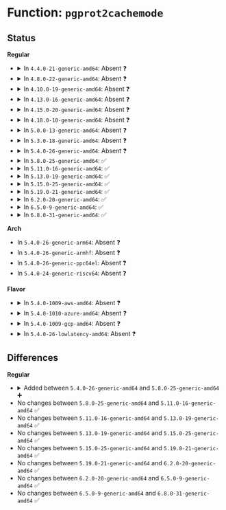 # Function: <code>pgprot2cachemode</code>

## Status
<b>Regular</b>
<ul>
<li>
<details>
<summary>In <code>4.4.0-21-generic-amd64</code>: Absent ❓</summary>

```json
{
  "name": "pgprot2cachemode",
  "collision_type": "Static Duplication",
  "inline_type": "Full",
  "funcs": [
    {
      "addr": 18446744071579286921,
      "name": "pgprot2cachemode",
      "external": false,
      "loc": "arch/x86/include/asm/pgtable_types.h:355",
      "file": "arch/x86/mm/ioremap.c",
      "inline": "declared, inlined",
      "caller_inline": [
        "arch/x86/mm/ioremap.c:ioremap_prot"
      ],
      "caller_func": []
    },
    {
      "addr": 18446744071579296580,
      "name": "pgprot2cachemode",
      "external": false,
      "loc": "arch/x86/include/asm/pgtable_types.h:355",
      "file": "arch/x86/mm/pageattr.c",
      "inline": "declared, inlined",
      "caller_inline": [
        "arch/x86/mm/pageattr.c:change_page_attr_set_clr"
      ],
      "caller_func": []
    },
    {
      "addr": 18446744071579305633,
      "name": "pgprot2cachemode",
      "external": false,
      "loc": "arch/x86/include/asm/pgtable_types.h:355",
      "file": "arch/x86/mm/pat.c",
      "inline": "declared, inlined",
      "caller_inline": [
        "arch/x86/mm/pat.c:reserve_pfn_range"
      ],
      "caller_func": []
    }
  ],
  "symbols": []
}
```
</details>
</li>
<li>
<details>
<summary>In <code>4.8.0-22-generic-amd64</code>: Absent ❓</summary>

```json
{
  "name": "pgprot2cachemode",
  "collision_type": "Static Duplication",
  "inline_type": "Full",
  "funcs": [
    {
      "addr": 18446744071579286582,
      "name": "pgprot2cachemode",
      "external": false,
      "loc": "arch/x86/include/asm/pgtable_types.h:393",
      "file": "arch/x86/mm/ioremap.c",
      "inline": "declared, inlined",
      "caller_inline": [
        "arch/x86/mm/ioremap.c:ioremap_prot"
      ],
      "caller_func": []
    },
    {
      "addr": 18446744071579296010,
      "name": "pgprot2cachemode",
      "external": false,
      "loc": "arch/x86/include/asm/pgtable_types.h:393",
      "file": "arch/x86/mm/pageattr.c",
      "inline": "declared, inlined",
      "caller_inline": [
        "arch/x86/mm/pageattr.c:change_page_attr_set_clr"
      ],
      "caller_func": []
    },
    {
      "addr": 18446744071579305009,
      "name": "pgprot2cachemode",
      "external": false,
      "loc": "arch/x86/include/asm/pgtable_types.h:393",
      "file": "arch/x86/mm/pat.c",
      "inline": "declared, inlined",
      "caller_inline": [
        "arch/x86/mm/pat.c:reserve_pfn_range"
      ],
      "caller_func": []
    }
  ],
  "symbols": []
}
```
</details>
</li>
<li>
<details>
<summary>In <code>4.10.0-19-generic-amd64</code>: Absent ❓</summary>

```json
{
  "name": "pgprot2cachemode",
  "collision_type": "Static Duplication",
  "inline_type": "Full",
  "funcs": [
    {
      "addr": 18446744071579301974,
      "name": "pgprot2cachemode",
      "external": false,
      "loc": "arch/x86/include/asm/pgtable_types.h:393",
      "file": "arch/x86/mm/ioremap.c",
      "inline": "declared, inlined",
      "caller_inline": [
        "arch/x86/mm/ioremap.c:ioremap_prot"
      ],
      "caller_func": []
    },
    {
      "addr": 18446744071579311482,
      "name": "pgprot2cachemode",
      "external": false,
      "loc": "arch/x86/include/asm/pgtable_types.h:393",
      "file": "arch/x86/mm/pageattr.c",
      "inline": "declared, inlined",
      "caller_inline": [
        "arch/x86/mm/pageattr.c:change_page_attr_set_clr"
      ],
      "caller_func": []
    },
    {
      "addr": 18446744071579320513,
      "name": "pgprot2cachemode",
      "external": false,
      "loc": "arch/x86/include/asm/pgtable_types.h:393",
      "file": "arch/x86/mm/pat.c",
      "inline": "declared, inlined",
      "caller_inline": [
        "arch/x86/mm/pat.c:reserve_pfn_range"
      ],
      "caller_func": []
    }
  ],
  "symbols": []
}
```
</details>
</li>
<li>
<details>
<summary>In <code>4.13.0-16-generic-amd64</code>: Absent ❓</summary>

```json
{
  "name": "pgprot2cachemode",
  "collision_type": "Static Duplication",
  "inline_type": "Full",
  "funcs": [
    {
      "addr": 18446744071579299721,
      "name": "pgprot2cachemode",
      "external": false,
      "loc": "arch/x86/include/asm/pgtable_types.h:430",
      "file": "arch/x86/mm/ioremap.c",
      "inline": "declared, inlined",
      "caller_inline": [
        "arch/x86/mm/ioremap.c:ioremap_prot"
      ],
      "caller_func": []
    },
    {
      "addr": 18446744071579309126,
      "name": "pgprot2cachemode",
      "external": false,
      "loc": "arch/x86/include/asm/pgtable_types.h:430",
      "file": "arch/x86/mm/pageattr.c",
      "inline": "declared, inlined",
      "caller_inline": [
        "arch/x86/mm/pageattr.c:change_page_attr_set_clr"
      ],
      "caller_func": []
    },
    {
      "addr": 18446744071579317825,
      "name": "pgprot2cachemode",
      "external": false,
      "loc": "arch/x86/include/asm/pgtable_types.h:430",
      "file": "arch/x86/mm/pat.c",
      "inline": "declared, inlined",
      "caller_inline": [
        "arch/x86/mm/pat.c:reserve_pfn_range"
      ],
      "caller_func": []
    }
  ],
  "symbols": []
}
```
</details>
</li>
<li>
<details>
<summary>In <code>4.15.0-20-generic-amd64</code>: Absent ❓</summary>

```json
{
  "name": "pgprot2cachemode",
  "collision_type": "Static Duplication",
  "inline_type": "Full",
  "funcs": [
    {
      "addr": 18446744071579320441,
      "name": "pgprot2cachemode",
      "external": false,
      "loc": "arch/x86/include/asm/pgtable_types.h:455",
      "file": "arch/x86/mm/ioremap.c",
      "inline": "declared, inlined",
      "caller_inline": [
        "arch/x86/mm/ioremap.c:ioremap_prot"
      ],
      "caller_func": []
    },
    {
      "addr": 18446744071579331523,
      "name": "pgprot2cachemode",
      "external": false,
      "loc": "arch/x86/include/asm/pgtable_types.h:455",
      "file": "arch/x86/mm/pageattr.c",
      "inline": "declared, inlined",
      "caller_inline": [
        "arch/x86/mm/pageattr.c:change_page_attr_set_clr"
      ],
      "caller_func": []
    },
    {
      "addr": 18446744071579340801,
      "name": "pgprot2cachemode",
      "external": false,
      "loc": "arch/x86/include/asm/pgtable_types.h:455",
      "file": "arch/x86/mm/pat.c",
      "inline": "declared, inlined",
      "caller_inline": [
        "arch/x86/mm/pat.c:reserve_pfn_range"
      ],
      "caller_func": []
    }
  ],
  "symbols": []
}
```
</details>
</li>
<li>
<details>
<summary>In <code>4.18.0-10-generic-amd64</code>: Absent ❓</summary>

```json
{
  "name": "pgprot2cachemode",
  "collision_type": "Static Duplication",
  "inline_type": "Full",
  "funcs": [
    {
      "addr": 18446744071579331216,
      "name": "pgprot2cachemode",
      "external": false,
      "loc": "arch/x86/include/asm/pgtable_types.h:454",
      "file": "arch/x86/mm/ioremap.c",
      "inline": "declared, inlined",
      "caller_inline": [
        "arch/x86/mm/ioremap.c:ioremap_prot"
      ],
      "caller_func": []
    },
    {
      "addr": 18446744071579342536,
      "name": "pgprot2cachemode",
      "external": false,
      "loc": "arch/x86/include/asm/pgtable_types.h:454",
      "file": "arch/x86/mm/pageattr.c",
      "inline": "declared, inlined",
      "caller_inline": [
        "arch/x86/mm/pageattr.c:change_page_attr_set_clr"
      ],
      "caller_func": []
    },
    {
      "addr": 18446744071579351505,
      "name": "pgprot2cachemode",
      "external": false,
      "loc": "arch/x86/include/asm/pgtable_types.h:454",
      "file": "arch/x86/mm/pat.c",
      "inline": "declared, inlined",
      "caller_inline": [
        "arch/x86/mm/pat.c:reserve_pfn_range"
      ],
      "caller_func": []
    }
  ],
  "symbols": []
}
```
</details>
</li>
<li>
<details>
<summary>In <code>5.0.0-13-generic-amd64</code>: Absent ❓</summary>

```json
{
  "name": "pgprot2cachemode",
  "collision_type": "Static Duplication",
  "inline_type": "Full",
  "funcs": [
    {
      "addr": 18446744071579357472,
      "name": "pgprot2cachemode",
      "external": false,
      "loc": "arch/x86/include/asm/pgtable_types.h:478",
      "file": "arch/x86/mm/ioremap.c",
      "inline": "declared, inlined",
      "caller_inline": [
        "arch/x86/mm/ioremap.c:ioremap_prot"
      ],
      "caller_func": []
    },
    {
      "addr": 18446744071579369501,
      "name": "pgprot2cachemode",
      "external": false,
      "loc": "arch/x86/include/asm/pgtable_types.h:478",
      "file": "arch/x86/mm/pageattr.c",
      "inline": "declared, inlined",
      "caller_inline": [
        "arch/x86/mm/pageattr.c:change_page_attr_set_clr"
      ],
      "caller_func": []
    },
    {
      "addr": 18446744071579378497,
      "name": "pgprot2cachemode",
      "external": false,
      "loc": "arch/x86/include/asm/pgtable_types.h:478",
      "file": "arch/x86/mm/pat.c",
      "inline": "declared, inlined",
      "caller_inline": [
        "arch/x86/mm/pat.c:reserve_pfn_range"
      ],
      "caller_func": []
    }
  ],
  "symbols": []
}
```
</details>
</li>
<li>
<details>
<summary>In <code>5.3.0-18-generic-amd64</code>: Absent ❓</summary>

```json
{
  "name": "pgprot2cachemode",
  "collision_type": "Static Duplication",
  "inline_type": "Full",
  "funcs": [
    {
      "addr": 18446744071579371629,
      "name": "pgprot2cachemode",
      "external": false,
      "loc": "arch/x86/include/asm/pgtable_types.h:477",
      "file": "arch/x86/mm/ioremap.c",
      "inline": "declared, inlined",
      "caller_inline": [
        "arch/x86/mm/ioremap.c:ioremap_prot"
      ],
      "caller_func": []
    },
    {
      "addr": 18446744071579384502,
      "name": "pgprot2cachemode",
      "external": false,
      "loc": "arch/x86/include/asm/pgtable_types.h:477",
      "file": "arch/x86/mm/pageattr.c",
      "inline": "declared, inlined",
      "caller_inline": [
        "arch/x86/mm/pageattr.c:change_page_attr_set_clr"
      ],
      "caller_func": []
    },
    {
      "addr": 18446744071579393985,
      "name": "pgprot2cachemode",
      "external": false,
      "loc": "arch/x86/include/asm/pgtable_types.h:477",
      "file": "arch/x86/mm/pat.c",
      "inline": "declared, inlined",
      "caller_inline": [
        "arch/x86/mm/pat.c:reserve_pfn_range"
      ],
      "caller_func": []
    }
  ],
  "symbols": []
}
```
</details>
</li>
<li>
<details>
<summary>In <code>5.4.0-26-generic-amd64</code>: Absent ❓</summary>

```json
{
  "name": "pgprot2cachemode",
  "collision_type": "Static Duplication",
  "inline_type": "Full",
  "funcs": [
    {
      "addr": 18446744071579376237,
      "name": "pgprot2cachemode",
      "external": false,
      "loc": "arch/x86/include/asm/pgtable_types.h:477",
      "file": "arch/x86/mm/ioremap.c",
      "inline": "declared, inlined",
      "caller_inline": [
        "arch/x86/mm/ioremap.c:ioremap_prot"
      ],
      "caller_func": []
    },
    {
      "addr": 18446744071579388806,
      "name": "pgprot2cachemode",
      "external": false,
      "loc": "arch/x86/include/asm/pgtable_types.h:477",
      "file": "arch/x86/mm/pageattr.c",
      "inline": "declared, inlined",
      "caller_inline": [
        "arch/x86/mm/pageattr.c:change_page_attr_set_clr"
      ],
      "caller_func": []
    },
    {
      "addr": 18446744071579397297,
      "name": "pgprot2cachemode",
      "external": false,
      "loc": "arch/x86/include/asm/pgtable_types.h:477",
      "file": "arch/x86/mm/pat.c",
      "inline": "declared, inlined",
      "caller_inline": [
        "arch/x86/mm/pat.c:reserve_pfn_range"
      ],
      "caller_func": []
    }
  ],
  "symbols": []
}
```
</details>
</li>
<li>
<details>
<summary>In <code>5.8.0-25-generic-amd64</code>: ✅</summary>

```c
enum page_cache_mode pgprot2cachemode(pgprot_t pgprot)
```

```json
{
  "name": "pgprot2cachemode",
  "collision_type": "Unique Global",
  "inline_type": "No",
  "funcs": [
    {
      "addr": 18446744071579386560,
      "name": "pgprot2cachemode",
      "external": true,
      "loc": "arch/x86/mm/init.c:86",
      "file": "arch/x86/mm/init.c",
      "inline": "seen, unknown",
      "caller_inline": [],
      "caller_func": [
        "arch/x86/mm/ioremap.c:ioremap_prot",
        "arch/x86/mm/pat/memtype.c:reserve_pfn_range"
      ]
    }
  ],
  "symbols": [
    {
      "addr": 18446744071579386560,
      "name": "pgprot2cachemode",
      "section": ".text",
      "bind": "STB_GLOBAL",
      "size": 47
    }
  ]
}
```
</details>
</li>
<li>
<details>
<summary>In <code>5.11.0-16-generic-amd64</code>: ✅</summary>

```c
enum page_cache_mode pgprot2cachemode(pgprot_t pgprot)
```

```json
{
  "name": "pgprot2cachemode",
  "collision_type": "Unique Global",
  "inline_type": "No",
  "funcs": [
    {
      "addr": 18446744071579392016,
      "name": "pgprot2cachemode",
      "external": true,
      "loc": "arch/x86/mm/init.c:87",
      "file": "arch/x86/mm/init.c",
      "inline": "seen, unknown",
      "caller_inline": [],
      "caller_func": [
        "arch/x86/mm/ioremap.c:ioremap_prot",
        "arch/x86/mm/pat/memtype.c:reserve_pfn_range"
      ]
    }
  ],
  "symbols": [
    {
      "addr": 18446744071579392016,
      "name": "pgprot2cachemode",
      "section": ".text",
      "bind": "STB_GLOBAL",
      "size": 47
    }
  ]
}
```
</details>
</li>
<li>
<details>
<summary>In <code>5.13.0-19-generic-amd64</code>: ✅</summary>

```c
enum page_cache_mode pgprot2cachemode(pgprot_t pgprot)
```

```json
{
  "name": "pgprot2cachemode",
  "collision_type": "Unique Global",
  "inline_type": "No",
  "funcs": [
    {
      "addr": 18446744071579395344,
      "name": "pgprot2cachemode",
      "external": true,
      "loc": "arch/x86/mm/init.c:87",
      "file": "arch/x86/mm/init.c",
      "inline": "seen, unknown",
      "caller_inline": [],
      "caller_func": [
        "arch/x86/mm/ioremap.c:ioremap_prot",
        "arch/x86/mm/pat/memtype.c:reserve_pfn_range"
      ]
    }
  ],
  "symbols": [
    {
      "addr": 18446744071579395344,
      "name": "pgprot2cachemode",
      "section": ".text",
      "bind": "STB_GLOBAL",
      "size": 47
    }
  ]
}
```
</details>
</li>
<li>
<details>
<summary>In <code>5.15.0-25-generic-amd64</code>: ✅</summary>

```c
enum page_cache_mode pgprot2cachemode(pgprot_t pgprot)
```

```json
{
  "name": "pgprot2cachemode",
  "collision_type": "Unique Global",
  "inline_type": "No",
  "funcs": [
    {
      "addr": 18446744071579457312,
      "name": "pgprot2cachemode",
      "external": true,
      "loc": "arch/x86/mm/init.c:87",
      "file": "arch/x86/mm/init.c",
      "inline": "seen, unknown",
      "caller_inline": [],
      "caller_func": [
        "arch/x86/mm/ioremap.c:ioremap_prot",
        "arch/x86/mm/pat/memtype.c:reserve_pfn_range"
      ]
    }
  ],
  "symbols": [
    {
      "addr": 18446744071579457312,
      "name": "pgprot2cachemode",
      "section": ".text",
      "bind": "STB_GLOBAL",
      "size": 47
    }
  ]
}
```
</details>
</li>
<li>
<details>
<summary>In <code>5.19.0-21-generic-amd64</code>: ✅</summary>

```c
enum page_cache_mode pgprot2cachemode(pgprot_t pgprot)
```

```json
{
  "name": "pgprot2cachemode",
  "collision_type": "Unique Global",
  "inline_type": "No",
  "funcs": [
    {
      "addr": 18446744071579531488,
      "name": "pgprot2cachemode",
      "external": true,
      "loc": "arch/x86/mm/init.c:96",
      "file": "arch/x86/mm/init.c",
      "inline": "seen, unknown",
      "caller_inline": [],
      "caller_func": [
        "arch/x86/mm/ioremap.c:ioremap_prot",
        "arch/x86/mm/pat/memtype.c:reserve_pfn_range"
      ]
    }
  ],
  "symbols": [
    {
      "addr": 18446744071579531488,
      "name": "pgprot2cachemode",
      "section": ".text",
      "bind": "STB_GLOBAL",
      "size": 63
    }
  ]
}
```
</details>
</li>
<li>
<details>
<summary>In <code>6.2.0-20-generic-amd64</code>: ✅</summary>

```c
enum page_cache_mode pgprot2cachemode(pgprot_t pgprot)
```

```json
{
  "name": "pgprot2cachemode",
  "collision_type": "Unique Global",
  "inline_type": "No",
  "funcs": [
    {
      "addr": 18446744071579634944,
      "name": "pgprot2cachemode",
      "external": true,
      "loc": "arch/x86/mm/init.c:97",
      "file": "arch/x86/mm/init.c",
      "inline": "seen, unknown",
      "caller_inline": [],
      "caller_func": [
        "arch/x86/mm/ioremap.c:ioremap_prot",
        "arch/x86/mm/pat/memtype.c:reserve_pfn_range"
      ]
    }
  ],
  "symbols": [
    {
      "addr": 18446744071579634944,
      "name": "pgprot2cachemode",
      "section": ".text",
      "bind": "STB_GLOBAL",
      "size": 63
    }
  ]
}
```
</details>
</li>
<li>
<details>
<summary>In <code>6.5.0-9-generic-amd64</code>: ✅</summary>

```c
enum page_cache_mode pgprot2cachemode(pgprot_t pgprot)
```

```json
{
  "name": "pgprot2cachemode",
  "collision_type": "Unique Global",
  "inline_type": "No",
  "funcs": [
    {
      "addr": 18446744071579648992,
      "name": "pgprot2cachemode",
      "external": true,
      "loc": "arch/x86/mm/init.c:98",
      "file": "arch/x86/mm/init.c",
      "inline": "seen, unknown",
      "caller_inline": [],
      "caller_func": [
        "arch/x86/mm/ioremap.c:ioremap_prot",
        "arch/x86/mm/pat/memtype.c:reserve_pfn_range"
      ]
    }
  ],
  "symbols": [
    {
      "addr": 18446744071579648992,
      "name": "pgprot2cachemode",
      "section": ".text",
      "bind": "STB_GLOBAL",
      "size": 63
    }
  ]
}
```
</details>
</li>
<li>
<details>
<summary>In <code>6.8.0-31-generic-amd64</code>: ✅</summary>

```c
enum page_cache_mode pgprot2cachemode(pgprot_t pgprot)
```

```json
{
  "name": "pgprot2cachemode",
  "collision_type": "Unique Global",
  "inline_type": "No",
  "funcs": [
    {
      "addr": 18446744071579682864,
      "name": "pgprot2cachemode",
      "external": true,
      "loc": "arch/x86/mm/init.c:97",
      "file": "arch/x86/mm/init.c",
      "inline": "seen, unknown",
      "caller_inline": [],
      "caller_func": [
        "arch/x86/mm/ioremap.c:ioremap_prot",
        "arch/x86/mm/pat/memtype.c:reserve_pfn_range"
      ]
    }
  ],
  "symbols": [
    {
      "addr": 18446744071579682864,
      "name": "pgprot2cachemode",
      "section": ".text",
      "bind": "STB_GLOBAL",
      "size": 63
    }
  ]
}
```
</details>
</li>
</ul>
<b>Arch</b>
<ul>
<li>
In <code>5.4.0-26-generic-arm64</code>: Absent ❓
</li>
<li>
In <code>5.4.0-26-generic-armhf</code>: Absent ❓
</li>
<li>
In <code>5.4.0-26-generic-ppc64el</code>: Absent ❓
</li>
<li>
In <code>5.4.0-24-generic-riscv64</code>: Absent ❓
</li>
</ul>
<b>Flavor</b>
<ul>
<li>
<details>
<summary>In <code>5.4.0-1009-aws-amd64</code>: Absent ❓</summary>

```json
{
  "name": "pgprot2cachemode",
  "collision_type": "Static Duplication",
  "inline_type": "Full",
  "funcs": [
    {
      "addr": 18446744071579372141,
      "name": "pgprot2cachemode",
      "external": false,
      "loc": "arch/x86/include/asm/pgtable_types.h:477",
      "file": "arch/x86/mm/ioremap.c",
      "inline": "declared, inlined",
      "caller_inline": [
        "arch/x86/mm/ioremap.c:ioremap_prot"
      ],
      "caller_func": []
    },
    {
      "addr": 18446744071579384710,
      "name": "pgprot2cachemode",
      "external": false,
      "loc": "arch/x86/include/asm/pgtable_types.h:477",
      "file": "arch/x86/mm/pageattr.c",
      "inline": "declared, inlined",
      "caller_inline": [
        "arch/x86/mm/pageattr.c:change_page_attr_set_clr"
      ],
      "caller_func": []
    },
    {
      "addr": 18446744071579393201,
      "name": "pgprot2cachemode",
      "external": false,
      "loc": "arch/x86/include/asm/pgtable_types.h:477",
      "file": "arch/x86/mm/pat.c",
      "inline": "declared, inlined",
      "caller_inline": [
        "arch/x86/mm/pat.c:reserve_pfn_range"
      ],
      "caller_func": []
    }
  ],
  "symbols": []
}
```
</details>
</li>
<li>
<details>
<summary>In <code>5.4.0-1010-azure-amd64</code>: Absent ❓</summary>

```json
{
  "name": "pgprot2cachemode",
  "collision_type": "Static Duplication",
  "inline_type": "Full",
  "funcs": [
    {
      "addr": 18446744071579302333,
      "name": "pgprot2cachemode",
      "external": false,
      "loc": "arch/x86/include/asm/pgtable_types.h:477",
      "file": "arch/x86/mm/ioremap.c",
      "inline": "declared, inlined",
      "caller_inline": [
        "arch/x86/mm/ioremap.c:ioremap_prot"
      ],
      "caller_func": []
    },
    {
      "addr": 18446744071579314134,
      "name": "pgprot2cachemode",
      "external": false,
      "loc": "arch/x86/include/asm/pgtable_types.h:477",
      "file": "arch/x86/mm/pageattr.c",
      "inline": "declared, inlined",
      "caller_inline": [
        "arch/x86/mm/pageattr.c:change_page_attr_set_clr"
      ],
      "caller_func": []
    },
    {
      "addr": 18446744071579322929,
      "name": "pgprot2cachemode",
      "external": false,
      "loc": "arch/x86/include/asm/pgtable_types.h:477",
      "file": "arch/x86/mm/pat.c",
      "inline": "declared, inlined",
      "caller_inline": [
        "arch/x86/mm/pat.c:reserve_pfn_range"
      ],
      "caller_func": []
    }
  ],
  "symbols": []
}
```
</details>
</li>
<li>
<details>
<summary>In <code>5.4.0-1009-gcp-amd64</code>: Absent ❓</summary>

```json
{
  "name": "pgprot2cachemode",
  "collision_type": "Static Duplication",
  "inline_type": "Full",
  "funcs": [
    {
      "addr": 18446744071579372061,
      "name": "pgprot2cachemode",
      "external": false,
      "loc": "arch/x86/include/asm/pgtable_types.h:477",
      "file": "arch/x86/mm/ioremap.c",
      "inline": "declared, inlined",
      "caller_inline": [
        "arch/x86/mm/ioremap.c:ioremap_prot"
      ],
      "caller_func": []
    },
    {
      "addr": 18446744071579384630,
      "name": "pgprot2cachemode",
      "external": false,
      "loc": "arch/x86/include/asm/pgtable_types.h:477",
      "file": "arch/x86/mm/pageattr.c",
      "inline": "declared, inlined",
      "caller_inline": [
        "arch/x86/mm/pageattr.c:change_page_attr_set_clr"
      ],
      "caller_func": []
    },
    {
      "addr": 18446744071579393121,
      "name": "pgprot2cachemode",
      "external": false,
      "loc": "arch/x86/include/asm/pgtable_types.h:477",
      "file": "arch/x86/mm/pat.c",
      "inline": "declared, inlined",
      "caller_inline": [
        "arch/x86/mm/pat.c:reserve_pfn_range"
      ],
      "caller_func": []
    }
  ],
  "symbols": []
}
```
</details>
</li>
<li>
<details>
<summary>In <code>5.4.0-26-lowlatency-amd64</code>: Absent ❓</summary>

```json
{
  "name": "pgprot2cachemode",
  "collision_type": "Static Duplication",
  "inline_type": "Full",
  "funcs": [
    {
      "addr": 18446744071579380541,
      "name": "pgprot2cachemode",
      "external": false,
      "loc": "arch/x86/include/asm/pgtable_types.h:477",
      "file": "arch/x86/mm/ioremap.c",
      "inline": "declared, inlined",
      "caller_inline": [
        "arch/x86/mm/ioremap.c:ioremap_prot"
      ],
      "caller_func": []
    },
    {
      "addr": 18446744071579393142,
      "name": "pgprot2cachemode",
      "external": false,
      "loc": "arch/x86/include/asm/pgtable_types.h:477",
      "file": "arch/x86/mm/pageattr.c",
      "inline": "declared, inlined",
      "caller_inline": [
        "arch/x86/mm/pageattr.c:change_page_attr_set_clr"
      ],
      "caller_func": []
    },
    {
      "addr": 18446744071579401649,
      "name": "pgprot2cachemode",
      "external": false,
      "loc": "arch/x86/include/asm/pgtable_types.h:477",
      "file": "arch/x86/mm/pat.c",
      "inline": "declared, inlined",
      "caller_inline": [
        "arch/x86/mm/pat.c:reserve_pfn_range"
      ],
      "caller_func": []
    }
  ],
  "symbols": []
}
```
</details>
</li>
</ul>

## Differences
<b>Regular</b>
<ul>
<li>
<details>
<summary>Added between <code>5.4.0-26-generic-amd64</code> and <code>5.8.0-25-generic-amd64</code> ➕</summary>

```c
enum page_cache_mode pgprot2cachemode(pgprot_t pgprot)
```
</details>
</li>
<li>
No changes between <code>5.8.0-25-generic-amd64</code> and <code>5.11.0-16-generic-amd64</code> ✅
</li>
<li>
No changes between <code>5.11.0-16-generic-amd64</code> and <code>5.13.0-19-generic-amd64</code> ✅
</li>
<li>
No changes between <code>5.13.0-19-generic-amd64</code> and <code>5.15.0-25-generic-amd64</code> ✅
</li>
<li>
No changes between <code>5.15.0-25-generic-amd64</code> and <code>5.19.0-21-generic-amd64</code> ✅
</li>
<li>
No changes between <code>5.19.0-21-generic-amd64</code> and <code>6.2.0-20-generic-amd64</code> ✅
</li>
<li>
No changes between <code>6.2.0-20-generic-amd64</code> and <code>6.5.0-9-generic-amd64</code> ✅
</li>
<li>
No changes between <code>6.5.0-9-generic-amd64</code> and <code>6.8.0-31-generic-amd64</code> ✅
</li>
</ul>
